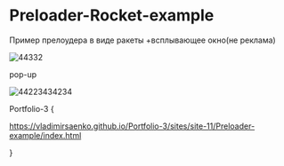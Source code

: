 # Preloader-Rocket-example
 
Пример прелоудера в виде ракеты +всплывающее окно(не реклама)

![44332](https://user-images.githubusercontent.com/56477695/116863136-807b0e80-ac0e-11eb-8e30-05c786e99316.jpg)

pop-up

![44223434234](https://user-images.githubusercontent.com/56477695/116863145-88d34980-ac0e-11eb-9f9b-a601291c4559.jpg)

Portfolio-3 {

https://vladimirsaenko.github.io/Portfolio-3/sites/site-11/Preloader-example/index.html

}
